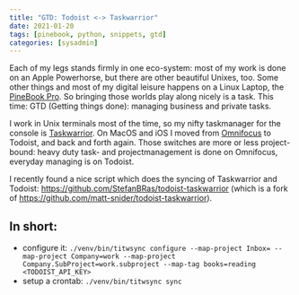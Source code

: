 ```yaml
---
title: "GTD: Todoist <-> Taskwarrior"
date: 2021-01-20
tags: [pinebook, python, snippets, gtd]
categories: [sysadmin]
---
```


Each of my legs stands firmly in one eco-system: most of my work is done on an Apple Powerhorse, but there are other beautiful Unixes, too. Some other things and most of my digital leisure happens on a Linux Laptop, the [PineBook Pro](/tags/pinebook/). So bringing those worlds play along nicely is a task. This time: GTD (Getting things done): managing business and private tasks.

I work in Unix terminals most of the time, so my nifty taskmanager for the console is [Taskwarrior](https://taskwarrior.org/). On MacOS and iOS I moved from [Omnifocus](https://www.omnigroup.com/omnifocus) to Todoist, and back and forth again. Those switches are more or less project-bound: heavy duty task- and projectmanagement is done on Omnifocus, everyday managing is on Todoist.

I recently found a nice script which does the syncing of Taskwarrior and Todoist: https://github.com/StefanBRas/todoist-taskwarrior (which is a fork of https://github.com/matt-snider/todoist-taskwarrior).

## In short:
- configure it: `./venv/bin/titwsync configure --map-project Inbox= --map-project Company=work --map-project Company.SubProject=work.subproject --map-tag books=reading <TODOIST_API_KEY>`
- setup a crontab: `./venv/bin/titwsync sync`
